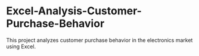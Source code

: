 # Excel-Analysis-Customer-Purchase-Behavior
This project analyzes customer purchase behavior in the electronics market using Excel.  
